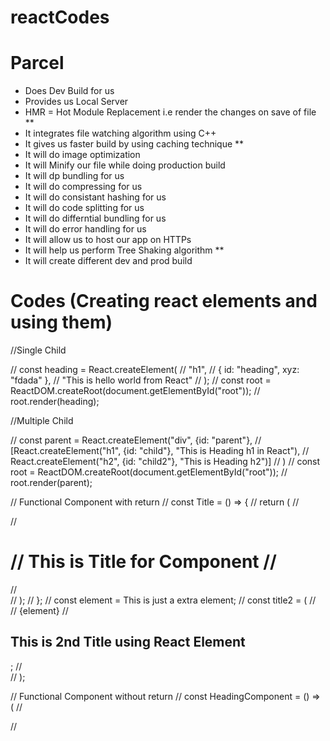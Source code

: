 # reactCodes

# Parcel

- Does Dev Build for us
- Provides us Local Server
- HMR = Hot Module Replacement i.e render the changes on save of file \*\*
- It integrates file watching algorithm using C++
- It gives us faster build by using caching technique \*\*
- It will do image optimization
- It will Minify our file while doing production build
- It will dp bundling for us
- It will do compressing for us
- It will do consistant hashing for us
- It will do code splitting for us
- It will do differntial bundling for us
- It will do error handling for us
- It will allow us to host our app on HTTPs
- It will help us perform Tree Shaking algorithm \*\*
- It will create different dev and prod build

# Codes (Creating react elements and using them)

//Single Child

// const heading = React.createElement(
// "h1",
// { id: "heading", xyz: "fdada" },
// "This is hello world from React"
// );
// const root = ReactDOM.createRoot(document.getElementById("root"));
// root.render(heading);

//Multiple Child

// const parent = React.createElement("div", {id: "parent"},
// [React.createElement("h1", {id: "child"}, "This is Heading h1 in React"),
// React.createElement("h2", {id: "child2"}, "This is Heading h2")]
// )
// const root = ReactDOM.createRoot(document.getElementById("root"));
// root.render(parent);

// Functional Component with return
// const Title = () => {
// return (
// <div>
// <h1 className="heading" tabIndex="2">
// This is Title for Component
// </h1>
// </div>
// );
// };
// const element = <span>This is just a extra element</span>;
// const title2 = (
// <div>
// {element}
// <h2>This is 2nd Title using React Element</h2>;
// </div>
// );

// Functional Component without return
// const HeadingComponent = () => (
// <div id="container">
// <Title />
// {title2}
// <h1>This is Functional Component</h1>;
// </div>
// );

//Assignment chapter 3 using createElement
// const element = React.createElement("div", { className: "title" }, [
// React.createElement("h1", {}, "This is Heading H1"),
// React.createElement("h2", {}, "This is Heading H2"),
// React.createElement("h3", {}, "This is Heading H3"),
// ]);

//Using JSX and Functional Component
// const Element = () => (
// <div className="heading">
// <h1>This is Heading H1</h1>
// <h2>This is Heading H2</h2>
// <h3>This is Heading H3</h3>
// </div>
// );

//NavBar Changes
// const HeaderComponent = () => (
// <>
// <div className="header">
// <img
// src="https://www.freepnglogos.com/uploads/logo-facebook-png/logo-facebook-facebook-logo-transparent-png-pictures-icons-and-0.png"
// alt="Facebook Icon"
// className="icon"
// ></img>
// <div className="nav-items">
// <input className="searchBar" type="text" placeholder="Search Here" />
// <img
// src="https://img.icons8.com/?size=32&id=22396&format=png"
// alt="User Icon"
// className="userIcon"
// />
// </div>
// </div>
// </>
// );

# Redux Toolkit

- Install @reduxjs/toolkit and react-redux
- Build our store
- Connect our store to our app
- Create a cart slice
- Dispatch action
- Read data using Selector
